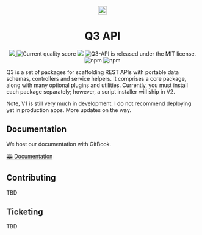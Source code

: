 <p align="center">
    <img alt="3merge" src="https://github.com/3merge/q3-client/blob/master/logo.png" width="22" />
</p>

<h1 align="center">
  Q3 API
</h1>

<p align="center">
    <a href="https://codecov.io/gh/3merge/q3-api">
      <img src="https://codecov.io/gh/3merge/q3-api/branch/master/graph/badge.svg" />
    </a>
    <img src="https://bettercodehub.com/edge/badge/3merge/q3-api?branch=master" alt="Current quality score" />
    <img src="https://api.codacy.com/project/badge/Grade/66c969279405497e9684e8a84557544c"/>
    <img src="https://img.shields.io/badge/license-MIT-blue.svg" alt="Q3-API is released under the MIT license." />
    <img alt="npm" src="https://img.shields.io/npm/v/q3-api">
    <img alt="npm" src="https://img.shields.io/npm/dw/q3-api">
</p>

<p>Q3 is a set of packages for scaffolding REST APIs with portable data schemas, controllers and service helpers. It comprises a core package, along with many optional plugins and utilities. Currently, you must install each package separately; however, a script installer will ship in V2.</p>

<p>Note, V1 is still very much in development. I do not recommend deploying yet in production apps. More updates on the way.</p>

<h2>Documentation</h2>
<p>We host our documentation with GitBook.</p>

<p><a href="https://3merge.gitbook.io/q3/">🕮 Documentation</a></p>

<h2>Contributing</h2>
<p>TBD</p>

<h2>Ticketing</h2>
<p>TBD</p>
